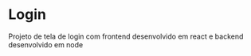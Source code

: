 # Login
 Projeto de tela de login com frontend desenvolvido em react e backend desenvolvido em node
